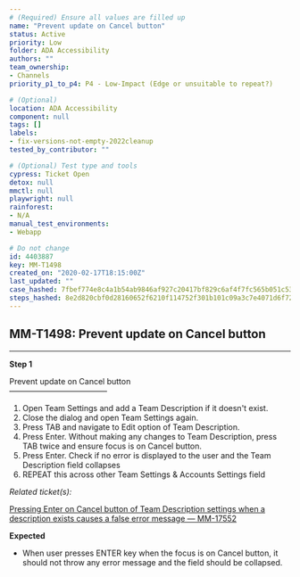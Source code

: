 ```yaml
---
# (Required) Ensure all values are filled up
name: "Prevent update on Cancel button"
status: Active
priority: Low
folder: ADA Accessibility
authors: ""
team_ownership:
- Channels
priority_p1_to_p4: P4 - Low-Impact (Edge or unsuitable to repeat?)

# (Optional)
location: ADA Accessibility
component: null
tags: []
labels:
- fix-versions-not-empty-2022cleanup
tested_by_contributor: ""

# (Optional) Test type and tools
cypress: Ticket Open
detox: null
mmctl: null
playwright: null
rainforest:
- N/A
manual_test_environments:
- Webapp

# Do not change
id: 4403887
key: MM-T1498
created_on: "2020-02-17T18:15:00Z"
last_updated: ""
case_hashed: 7fbef774e8c4a1b54ab9846af927c20417bf829c6af4f7fc565b051c538db4c78ab6178e348f7ec4bfa08c6f5ffc0558
steps_hashed: 8e2d820cbf0d28160652f6210f114752f301b101c09a3c7e4071d6f72d95e451ede516b66d1f7861d402066af6ec5acf
---
```


<!-- (Auto-generated) Based on frontmatter's "key" and "name" -->

## MM-T1498: Prevent update on Cancel button

---

**Step 1**

Prevent update on Cancel button\
–––––––––––––––––––––––––

1. Open Team Settings and add a Team Description if it doesn't exist.
2. Close the dialog and open Team Settings again.
3. Press TAB and navigate to Edit option of Team Description.
4. Press Enter. Without making any changes to Team Description, press TAB twice and ensure focus is on Cancel button.
5. Press Enter. Check if no error is displayed to the user and the Team Description field collapses
6. REPEAT this across other Team Settings & Accounts Settings field

_Related ticket(s):_

[Pressing Enter on Cancel button of Team Description settings when a description exists causes a false error message — MM-17552](https://mattermost.atlassian.net/browse/MM-17552)

**Expected**

- When user presses ENTER key when the focus is on Cancel button, it should not throw any error message and the field should be collapsed.
